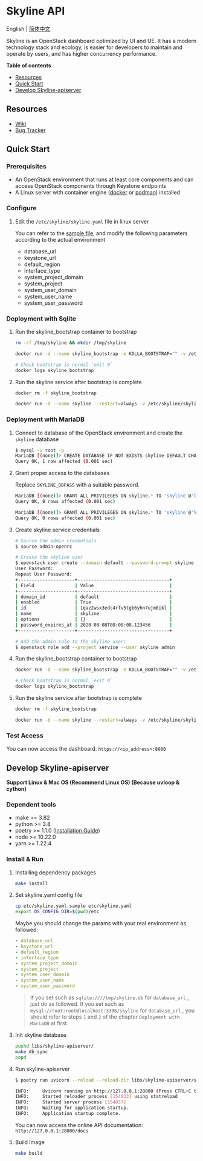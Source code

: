 # Skyline API

English | [简体中文](./README-zh_CN.md)

Skyline is an OpenStack dashboard optimized by UI and UE. It has a modern technology stack and ecology, is easier for developers to maintain and operate by users, and has higher concurrency performance.

**Table of contents**

- [Resources](#resources)
- [Quick Start](#quick-start)
- [Develop Skyline-apiserver](#develop-skyline-apiserver)

## Resources

- [Wiki](https://wiki.openstack.org/wiki/Skyline)
- [Bug Tracker](https://launchpad.net/skyline-apiserver)

## Quick Start

### Prerequisites

- An OpenStack environment that runs at least core components and can access OpenStack components through Keystone endpoints
- A Linux server with container engine ([docker](https://docs.docker.com/engine/install/) or [podman](https://podman.io/getting-started/installation)) installed

### Configure

1. Edit the `/etc/skyline/skyline.yaml` file in linux server

    You can refer to the [sample file](etc/skyline.yaml.sample), and modify the following parameters according to the actual environment

    - database_url
    - keystone_url
    - default_region
    - interface_type
    - system_project_domain
    - system_project
    - system_user_domain
    - system_user_name
    - system_user_password

### Deployment with Sqlite

1. Run the skyline_bootstrap container to bootstrap

    ```bash
    rm -rf /tmp/skyline && mkdir /tmp/skyline

    docker run -d --name skyline_bootstrap -e KOLLA_BOOTSTRAP="" -v /etc/skyline/skyline.yaml:/etc/skyline/skyline.yaml -v /tmp/skyline:/tmp --net=host 99cloud/skyline:latest

    # Check bootstrap is normal `exit 0`
    docker logs skyline_bootstrap
    ```

2. Run the skyline service after bootstrap is complete

    ```bash
    docker rm -f skyline_bootstrap

    docker run -d --name skyline --restart=always -v /etc/skyline/skyline.yaml:/etc/skyline/skyline.yaml -v /tmp/skyline:/tmp --net=host 99cloud/skyline:latest
    ```

### Deployment with MariaDB

1. Connect to database of the OpenStack environment and create the `skyline` database

    ```bash
    $ mysql -u root -p
    MariaDB [(none)]> CREATE DATABASE IF NOT EXISTS skyline DEFAULT CHARACTER SET utf8 DEFAULT COLLATE utf8_general_ci;
    Query OK, 1 row affected (0.001 sec)
    ```

2. Grant proper access to the databases

    Replace `SKYLINE_DBPASS` with a suitable password.

    ```bash
    MariaDB [(none)]> GRANT ALL PRIVILEGES ON skyline.* TO 'skyline'@'localhost' IDENTIFIED BY 'SKYLINE_DBPASS';
    Query OK, 0 rows affected (0.001 sec)

    MariaDB [(none)]> GRANT ALL PRIVILEGES ON skyline.* TO 'skyline'@'%'  IDENTIFIED BY 'SKYLINE_DBPASS';
    Query OK, 0 rows affected (0.001 sec)
    ```

3. Create skyline service credentials

    ```bash
    # Source the admin credentials
    $ source admin-openrc

    # Create the skyline user
    $ openstack user create --domain default --password-prompt skyline
    User Password:
    Repeat User Password:
    +---------------------+----------------------------------+
    | Field               | Value                            |
    +---------------------+----------------------------------+
    | domain_id           | default                          |
    | enabled             | True                             |
    | id                  | 1qaz2wsx3edc4rfv5tgb6yhn7ujm8ikl |
    | name                | skyline                          |
    | options             | {}                               |
    | password_expires_at | 2020-08-08T08:08:08.123456       |
    +---------------------+----------------------------------+

    # Add the admin role to the skyline user:
    $ openstack role add --project service --user skyline admin
    ```

4. Run the skyline_bootstrap container to bootstrap

    ```bash
    docker run -d --name skyline_bootstrap -e KOLLA_BOOTSTRAP="" -v /etc/skyline/skyline.yaml:/etc/skyline/skyline.yaml --net=host 99cloud/skyline:latest

    # Check bootstrap is normal `exit 0`
    docker logs skyline_bootstrap
    ```

5. Run the skyline service after bootstrap is complete

    ```bash
    docker rm -f skyline_bootstrap

    docker run -d --name skyline --restart=always -v /etc/skyline/skyline.yaml:/etc/skyline/skyline.yaml --net=host 99cloud/skyline:latest
    ```

### Test Access

You can now access the dashboard: `https://<ip_address>:8080`

## Develop Skyline-apiserver

**Support Linux & Mac OS (Recommend Linux OS) (Because uvloop & cython)**

### Dependent tools

- make >= 3.82
- python >= 3.8
- poetry >= 1.1.0 ([Installation Guide](https://python-poetry.org/docs/#installation))
- node >= 10.22.0
- yarn >= 1.22.4

### Install & Run

1. Installing dependency packages

    ```bash
    make install
    ```

2. Set skyline.yaml config file

    ```bash
    cp etc/skyline.yaml.sample etc/skyline.yaml
    export OS_CONFIG_DIR=$(pwd)/etc
    ```

    Maybe you should change the params with your real environment as followed:

    ```yaml
    - database_url
    - keystone_url
    - default_region
    - interface_type
    - system_project_domain
    - system_project
    - system_user_domain
    - system_user_name
    - system_user_password
    ```

    > If you set such as `sqlite:////tmp/skyline.db` for `database_url` , just do as followed.
    > If you set such as `mysql://root:root@localhost:3306/skyline` for `database_url` , you should refer to steps `1` and `2` of the chapter `Deployment with MariaDB` at first.

3. Init skyline database

    ```bash
    pushd libs/skyline-apiserver/
    make db_sync
    popd
    ```

4. Run skyline-apiserver

    ```bash
    $ poetry run uvicorn --reload --reload-dir libs/skyline-apiserver/skyline_apiserver --port 28000 --log-level debug skyline_apiserver.main:app

    INFO:     Uvicorn running on http://127.0.0.1:28000 (Press CTRL+C to quit)
    INFO:     Started reloader process [154033] using statreload
    INFO:     Started server process [154037]
    INFO:     Waiting for application startup.
    INFO:     Application startup complete.
    ```

    You can now access the online API documentation: `http://127.0.0.1:28000/docs`

5. Build Image

    ```bash
    make build
    ```
